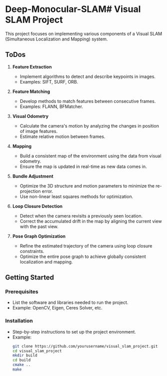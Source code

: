# Deep-Monocular-SLAM# Visual SLAM Project

This project focuses on implementing various components of a Visual SLAM (Simultaneous Localization and Mapping) system.

## ToDos

1. **Feature Extraction**
   - Implement algorithms to detect and describe keypoints in images.
   - Examples: SIFT, SURF, ORB.

2. **Feature Matching**
   - Develop methods to match features between consecutive frames.
   - Examples: FLANN, BFMatcher.

3. **Visual Odometry**
   - Calculate the camera's motion by analyzing the changes in position of image features.
   - Estimate relative motion between frames.

4. **Mapping**
   - Build a consistent map of the environment using the data from visual odometry.
   - Ensure the map is updated in real-time as new data comes in.

5. **Bundle Adjustment**
   - Optimize the 3D structure and motion parameters to minimize the re-projection error.
   - Use non-linear least squares methods for optimization.

6. **Loop Closure Detection**
   - Detect when the camera revisits a previously seen location.
   - Correct the accumulated drift in the map by aligning the current view with the past view.

7. **Pose Graph Optimization**
   - Refine the estimated trajectory of the camera using loop closure constraints.
   - Optimize the entire pose graph to achieve globally consistent localization and mapping.

## Getting Started

### Prerequisites
- List the software and libraries needed to run the project.
- Example: OpenCV, Eigen, Ceres Solver, etc.

### Installation
- Step-by-step instructions to set up the project environment.
- Example:
  ```bash
  git clone https://github.com/yourusername/visual_slam_project.git
  cd visual_slam_project
  mkdir build
  cd build
  cmake ..
  make
